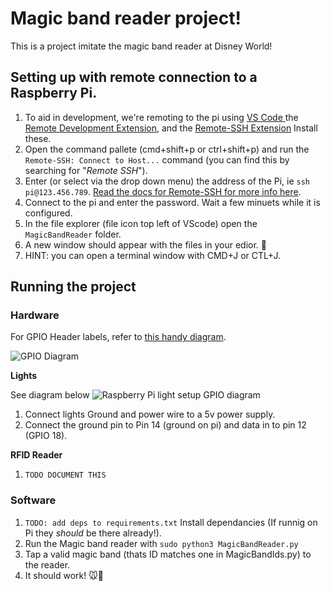 # Magic band reader project!

This is a project imitate the magic band reader at Disney World!


## Setting up with remote connection to a Raspberry Pi.
1. To aid in development, we're remoting to the pi using [VS Code ](https://code.visualstudio.com/)  the [Remote Development Extension](https://marketplace.visualstudio.com/items?itemName=ms-vscode-remote.vscode-remote-extensionpack), and the [Remote-SSH Extension](https://marketplace.visualstudio.com/items?itemName=ms-vscode-remote.remote-ssh) Install these.
2. Open the command pallete (cmd+shift+p or ctrl+shift+p) and run the `Remote-SSH: Connect to Host...` command (you can find this by searching for "_Remote SSH_").
3. Enter (or select via the drop down menu) the address of the Pi, ie `ssh pi@123.456.789`. [Read the docs for Remote-SSH for more info here](https://code.visualstudio.com/docs/remote/ssh).
4. Connect to the pi and enter the password. Wait a few minuets while it is configured.
5. In the file explorer (file icon top left of VScode) open the `MagicBandReader` folder.
6. A new window should appear with the files in your edior. 🎉
7. HINT: you can open a terminal window with CMD+J or CTL+J.

## Running the project

### Hardware

For GPIO Header labels, refer to [this handy diagram](https://www.raspberrypi-spy.co.uk/2012/06/simple-guide-to-the-rpi-gpio-header-and-pins/).

![GPIO Diagram](https://www.raspberrypi-spy.co.uk/wp-content/uploads/2012/06/raspberry_pi_3_model_b_plus_gpio.jpg)

**Lights**

See diagram below
![Raspberry Pi light setup GPIO diagram](https://tutorials-raspberrypi.de/wp-content/uploads/Raspberry-Pi-WS2812-Steckplatine-600x361.png)
1. Connect lights Ground and power wire to a 5v power supply.
2. Connect the ground pin to Pin 14 (ground on pi) and data in to pin 12 (GPIO 18).

**RFID Reader**
1. `TODO DOCUMENT THIS`

### Software
1. `TODO: add deps to requirements.txt` Install dependancies (If runnig on Pi they _should_ be there already!).
2. Run the Magic band reader with `sudo python3 MagicBandReader.py`
3. Tap a valid magic band (thats ID matches one in MagicBandIds.py) to the reader.
4. It should work! 🐭🏰